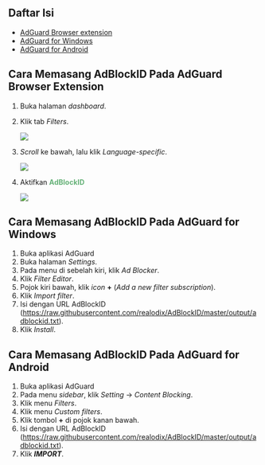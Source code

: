 ## Daftar Isi
- [AdGuard Browser extension](#cara-memasang-adblockid-pada-adguard-browser-extension)
- [AdGuard for Windows](#cara-memasang-adblockid-pada-adguard-for-windows)
- [AdGuard for Android](#cara-memasang-adblockid-pada-adguard-for-android)


## Cara Memasang AdBlockID Pada AdGuard Browser Extension
1. Buka halaman *dashboard*.
2. Klik tab *Filters*.

   ![](https://i.imgur.com/W1RiKSr.jpg)
 
3. *Scroll* ke bawah, lalu klik *Language-specific*.

   ![](https://i.imgur.com/57mYvTR.png)

4. Aktifkan <span style="color:#67B279"><b>AdBlockID</b></span>

   ![](https://i.imgur.com/ohqpQh9.png)


## Cara Memasang AdBlockID Pada AdGuard for Windows
1. Buka aplikasi AdGuard
2. Buka halaman *Settings*.
3. Pada menu di sebelah kiri, klik *Ad Blocker*.
4. Klik *Filter Editor*.
5. Pojok kiri bawah, klik *icon* **+** (*Add a new filter subscription*).
6. Klik *Import filter*.
7. Isi dengan URL AdBlockID (https://raw.githubusercontent.com/realodix/AdBlockID/master/output/adblockid.txt).
8. Klik *Install*.


## Cara Memasang AdBlockID Pada AdGuard for Android
1. Buka aplikasi AdGuard
2. Pada menu *sidebar*, klik *Setting* -> *Content Blocking*.
3. Klik menu *Filters*.
4. Klik menu *Custom filters*.
5. Klik tombol **+** di pojok kanan bawah.
6. Isi dengan URL AdBlockID (https://raw.githubusercontent.com/realodix/AdBlockID/master/output/adblockid.txt).
7. Klik ***IMPORT***.
